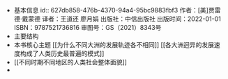 - 基本信息
  id:: 627db858-476b-4370-94a4-95bc9883fbf3
  作者：[美]贾雷德·戴蒙德
  译者：王道还 廖月娟
  出版社：中信出版社
  出版时间：2022-01-01
  ISBN：9787521736816
  审图号：GS（2021）8343号
- 主要结构
- 本书核心主题
  [[为什么不同大洲的发展轨迹各不相同]]
  [[各大洲迥异的发展速度构成了人类历史最普遍的模式]]
- [[不同时期不同地区的人类社会整体面貌]]
-